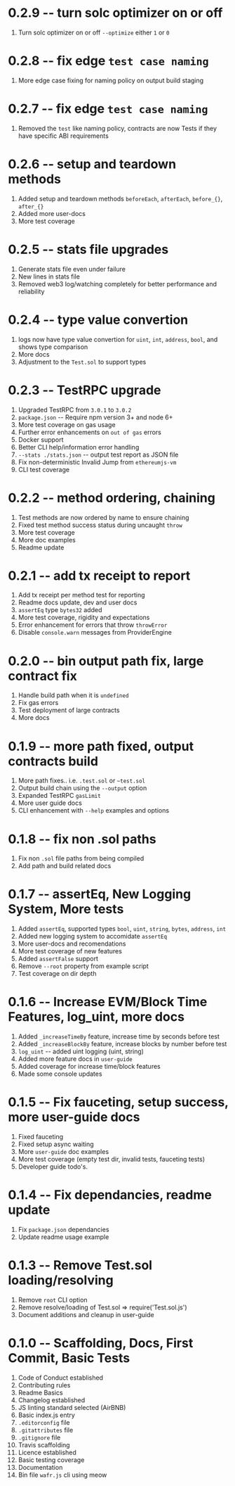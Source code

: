 # 0.2.9 -- turn solc optimizer on or off

1. Turn solc optimizer on or off `--optimize` either `1` or `0`

# 0.2.8 -- fix edge `test case naming`

1. More edge case fixing for naming policy on output build staging

# 0.2.7 -- fix edge `test case naming`

1. Removed the `test` like naming policy, contracts are now Tests if they have specific ABI requirements

# 0.2.6 -- setup and teardown methods

1. Added setup and teardown methods `beforeEach`, `afterEach`, `before_{}`, `after_{}`
2. Added more user-docs
3. More test coverage

# 0.2.5 -- stats file upgrades

1. Generate stats file even under failure
2. New lines in stats file
3. Removed web3 log/watching completely for better performance and reliability

# 0.2.4 -- type value convertion

1. logs now have type value convertion for `uint`, `int`, `address`, `bool`, and shows type comparison
2. More docs
3. Adjustment to the `Test.sol` to support types

# 0.2.3 -- TestRPC upgrade

1. Upgraded TestRPC from `3.0.1` to `3.0.2`
2. `package.json` -- Require npm version 3+ and node 6+
3. More test coverage on gas usage
4. Further error enhancements on `out of gas` errors
5. Docker support
6. Better CLI help/information error handling
7. `--stats ./stats.json` -- output test report as JSON file
8. Fix non-deterministic Invalid Jump from `ethereumjs-vm`
9. CLI test coverage

# 0.2.2 -- method ordering, chaining

1. Test methods are now ordered by name to ensure chaining
2. Fixed test method success status during uncaught `throw`
3. More test coverage
4. More doc examples
5. Readme update

# 0.2.1 -- add tx receipt to report

1. Add tx receipt per method test for reporting
2. Readme docs update, dev and user docs
3. `assertEq` type `bytes32` added
4. More test coverage, rigidity and expectations
5. Error enhancement for errors that throw `throwError`
6. Disable `console.warn` messages from ProviderEngine

# 0.2.0 -- bin output path fix, large contract fix

1. Handle build path when it is `undefined`
2. Fix gas errors
3. Test deployment of large contracts
4. More docs

# 0.1.9 -- more path fixed, output contracts build

1. More path fixes.. i.e. `.test.sol` or `~test.sol`
2. Output build chain using the `--output` option
3. Expanded TestRPC `gasLimit`
4. More user guide docs
5. CLI enhancement with `--help` examples and options

# 0.1.8 -- fix non .sol paths

1. Fix non `.sol` file paths from being compiled
2. Add path and build related docs

# 0.1.7 -- assertEq, New Logging System, More tests

1. Added `assertEq`, supported types `bool`, `uint`, `string`, `bytes`, `address`, `int`
2. Added new logging system to accomidate `assertEq`
3. More user-docs and recomendations
4. More test coverage of new features
5. Added `assertFalse` support
6. Remove `--root` property from example script
7. Test coverage on dir depth

# 0.1.6 -- Increase EVM/Block Time Features, log_uint, more docs

1. Added `_increaseTimeBy` feature, increase time by seconds before test
2. Added `_increaseBlockBy` feature, increase blocks by number before test
3. `log_uint` -- added uint logging (uint, string)
4. Added more feature docs in `user-guide`
5. Added coverage for increase time/block features
6. Made some console updates

# 0.1.5 -- Fix fauceting, setup success, more user-guide docs

1. Fixed fauceting
2. Fixed setup async waiting
3. More `user-guide` doc examples
4. More test coverage (empty test dir, invalid tests, fauceting tests)
5. Developer guide todo's.

# 0.1.4 -- Fix dependancies, readme update

1. Fix `package.json` dependancies
2. Update readme usage example

# 0.1.3 -- Remove Test.sol loading/resolving

1. Remove `root` CLI option
2. Remove resolve/loading of Test.sol => require('Test.sol.js')
3. Document additions and cleanup in user-guide

# 0.1.0 -- Scaffolding, Docs, First Commit, Basic Tests

1. Code of Conduct established
2. Contributing rules
3. Readme Basics
4. Changelog established
5. JS linting standard selected (AirBNB)
6. Basic index.js entry
7. `.editorconfig` file
8. `.gitattributes` file
9. `.gitignore` file
10. Travis scaffolding
11. Licence established
12. Basic testing coverage
13. Documentation
14. Bin file `wafr.js` cli using meow

